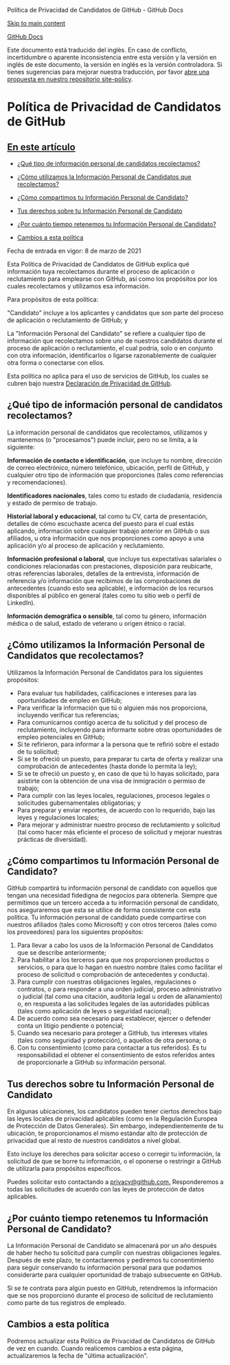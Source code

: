 Política de Privacidad de Candidatos de GitHub - GitHub Docs

[Skip to main content](#main-content)

[](/es)[GitHub Docs](/es)

Este documento está traducido del inglés. En caso de conflicto, incertidumbre o aparente inconsistencia entre esta versión y la versión en inglés de este documento, la versión en inglés es la versión controladora. Si tienes sugerencias para mejorar nuestra traducción, por favor [abre una propuesta en nuestro repositorio site-policy](https://github.com/github/site-policy/issues).

Política de Privacidad de Candidatos de GitHub
==========

[En este artículo](/github/site-policy/github-candidate-privacy-policy#in-this-article)
----------

* [¿Qué tipo de información personal de candidatos recolectamos?](#what-candidate-personal-information-do-we-collect)

* [¿Cómo utilizamos la Información Personal de Candidatos que recolectamos?](#how-do-we-use-the-candidate-personal-information-we-collect)

* [¿Cómo compartimos tu Información Personal de Candidato?](#how-do-we-share-your-candidate-personal-information)

* [Tus derechos sobre tu Información Personal de Candidato](#your-rights-to-your-candidate-personal-information)

* [¿Por cuánto tiempo retenemos tu Información Personal de Candidato?](#how-long-do-we-retain-your-candidate-personal-information)

* [Cambios a esta política](#changes-to-this-policy)

Fecha de entrada en vigor: 8 de marzo de 2021

Esta Política de Privacidad de Candidatos de GitHub explica qué información tuya recolectamos durante el proceso de aplicación o reclutamiento para emplearse con GitHub, así como los propósitos por los cuales recolectamos y utilizamos esa información.

Para propósitos de esta política:

"Candidato" incluye a los aplicantes y candidatos que son parte del proceso de aplicación o reclutamiento de GitHub; y

La "Información Personal del Candidato" se refiere a cualquier tipo de información que recolectamos sobre uno de nuestros candidatos durante el proceso de aplicación o reclutamiento, el cual podría, solo o en conjunto con otra información, identificarlos o ligarse razonablemente de cualquier otra forma o conectarse con ellos.

Esta política no aplica para el uso de servicios de GitHub, los cuales se cubren bajo nuestra [Declaración de Privacidad de GitHub](/es/github/site-policy/github-privacy-statement).

[](#what-candidate-personal-information-do-we-collect)¿Qué tipo de información personal de candidatos recolectamos?
----------

La información personal de candidatos que recolectamos, utilizamos y mantenemos (o "procesamos") puede incluir, pero no se limita, a la siguiente:

**Información de contacto e identificación**, que incluye tu nombre, dirección de correo electrónico, número telefónico, ubicación, perfil de GitHub, y cualquier otro tipo de información que proporciones (tales como referencias y recomendaciones).

**Identificadores nacionales**, tales como tu estado de ciudadanía, residencia y estado de permiso de trabajo.

**Historial laboral y educacional**, tal como tu CV, carta de presentación, detalles de cómo escuchaste acerca del puesto para el cual estás aplicando, información sobre cualquier trabajo anterior en GitHub o sus afiliados, u otra información que nos proporciones como apoyo a una aplicación y/o al proceso de aplicación y reclutamiento.

**Información profesional o laboral**, que incluye tus expectativas salariales o condiciones relacionadas con prestaciones, disposición para reubicarte, otras referencias laborales, detalles de la entrevista, información de referencia y/o información que recibimos de las comprobaciones de antecedentes (cuando esto sea aplicable), e información de los recursos disponibles al público en general (tales como tu sitio web o perfil de LinkedIn).

**Información demográfica o sensible**, tal como tu género, información médica o de salud, estado de veterano u origen étnico o racial.

[](#how-do-we-use-the-candidate-personal-information-we-collect)¿Cómo utilizamos la Información Personal de Candidatos que recolectamos?
----------

Utilizamos la Información Personal de Candidatos para los siguientes propósitos:

* Para evaluar tus habilidades, calificaciones e intereses para las oportunidades de empleo en GitHub;
* Para verificar la información que tú o alguien más nos proporciona, incluyendo verificar tus referencias;
* Para comunicarnos contigo acerca de tu solicitud y del proceso de reclutamiento, incluyendo para informarte sobre otras oportunidades de empleo potenciales en GitHub;
* Si te refirieron, para informar a la persona que te refirió sobre el estado de tu solicitud;
* Si se te ofreció un puesto, para preparar tu carta de oferta y realizar una comprobación de antecedentes (hasta donde lo permita la ley);
* Si se te ofreció un puesto y, en caso de que tú lo hayas solicitado, para asistirte con la obtención de una visa de inmigración o permiso de trabajo;
* Para cumplir con las leyes locales, regulaciones, procesos legales o solicitudes gubernamentales obligatorias; y
* Para preparar y enviar reportes, de acuerdo con lo requerido, bajo las leyes y regulaciones locales;
* Para mejorar y administrar nuestro proceso de reclutamiento y solicitud (tal como hacer más eficiente el proceso de solicitud y mejorar nuestras prácticas de diversidad).

[](#how-do-we-share-your-candidate-personal-information)¿Cómo compartimos tu Información Personal de Candidato?
----------

GitHub compartirá tu información personal de candidato con aquellos que tengan una necesidad fidedigna de negocios para obtenerla. Siempre que permitimos que un tercero acceda a tu información personal de candidato, nos aseguraremos que esta se utilice de forma consistente con esta política. Tu información personal de candidato puede compartirse con nuestros afiliados (tales como Microsoft) y con otros terceros (tales como los proveedores) para los siguientes propósitos:

1. Para llevar a cabo los usos de la Información Personal de Candidatos que se describe anteriormente;
2. Para habilitar a los terceros para que nos proporcionen productos o servicios, o para que lo hagan en nuestro nombre (tales como facilitar el proceso de solicitud o comprobación de antecedentes y conducta).
3. Para cumplir con nuestras obligaciones legales, regulaciones o contratos, o para responder a una orden judicial, proceso administrativo o judicial (tal como una citación, auditoría legal u orden de allanamiento) o, en respuesta a las solicitudes legales de las autoridades públicas (tales como aplicación de leyes o seguridad nacional);
4. De acuerdo como sea necesario para establecer, ejercer o defender conta un litigio pendiente o potencial;
5. Cuando sea necesario para proteger a GitHub, tus intereses vitales (tales como seguridad y protección), o aquellos de otra persona; o
6. Con tu consentimiento (como para contactar a tus referidos). Es tu responsabilidad el obtener el consentimiento de estos referidos antes de proporcionarle a GitHub su información personal.

[](#your-rights-to-your-candidate-personal-information)Tus derechos sobre tu Información Personal de Candidato
----------

En algunas ubicaciones, los candidatos pueden tener ciertos derechos bajo las leyes locales de privacidad aplicables (como en la Regulación Europea de Protección de Datos Generales). Sin embargo, independientemente de tu ubicación, te proporcionamos el mismo estándar alto de protección de privacidad que al resto de nuestros candidatos a nivel global.

Esto incluye los derechos para solicitar acceso o corregir tu información, la solicitud de que se borre tu información, o el oponerse o restringir a GitHub de utilizarla para propósitos específicos.

Puedes solicitar esto contactando a [privacy@github.com.](mailto:privacy@github.com.) Responderemos a todas las solicitudes de acuerdo con las leyes de protección de datos aplicables.

[](#how-long-do-we-retain-your-candidate-personal-information)¿Por cuánto tiempo retenemos tu Información Personal de Candidato?
----------

La Información Personal de Candidato se almacenará por un año después de haber hecho tu solicitud para cumplir con nuestras obligaciones legales. Después de este plazo, te contactaremos y pediremos tu consentimiento para seguir conservando tu información personal para que podamos considerarte para cualquier oportunidad de trabajo subsecuente en GitHub.

Si se te contrata para algún puesto en GitHub, retendremos la información que se nos proporcionó durante el proceso de solicitud de reclutamiento como parte de tus registros de empleado.

[](#changes-to-this-policy)Cambios a esta política
----------

Podremos actualizar esta Política de Privacidad de Candidatos de GitHub de vez en cuando. Cuando realicemos cambios a esta página, actualizaremos la fecha de "última actualización".
